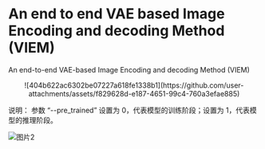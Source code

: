 # An end to end VAE based Image Encoding and decoding Method (VIEM)
An end-to-end VAE-based Image Encoding and decoding Method (VIEM)
<center>
![404b622ac6302be07227a618fe1338b1](https://github.com/user-attachments/assets/f829628d-e187-4651-99c4-760a3efae885)
</center>

说明：
参数 “--pre_trained” 设置为 0，代表模型的训练阶段；设置为 1，代表模型的推理阶段。

![图片2](https://github.com/user-attachments/assets/32c5c996-6325-4259-8b45-750d80490be1)
